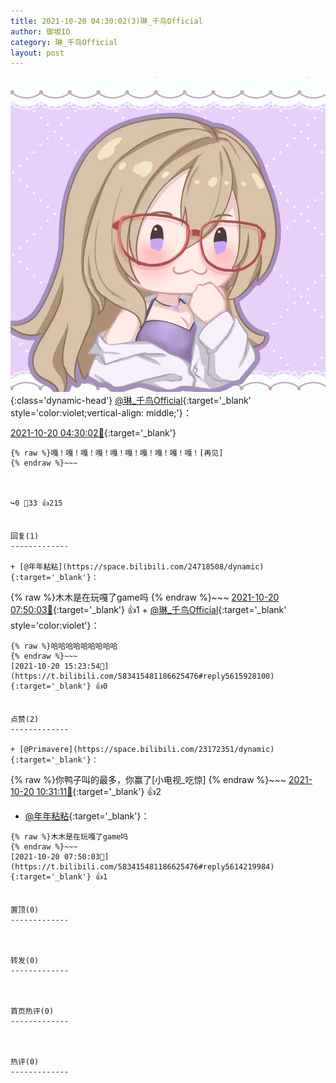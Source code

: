 ```yaml
---
title: 2021-10-20 04:30:02(3)琳_千鸟Official
author: 御坂IO
category: 琳_千鸟Official
layout: post
---
```


![img](/images/c0a88f85ebd0d056f37b114e0748e69556c8b488.jpg){:class='dynamic-head'}
[@琳_千鸟Official](https://space.bilibili.com/1620923329/dynamic){:target='_blank' style='color:violet;vertical-align: middle;'}：

[2021-10-20 04:30:02🔗](https://t.bilibili.com/583415481186625476){:target='_blank'}

~~~
{% raw %}嘎！嘎！嘎！嘎！嘎！嘎！嘎！嘎！嘎！嘎！[再见]
{% endraw %}~~~



↪️0 💬33 👍215


回复(1)
-------------

+ [@年年粘粘](https://space.bilibili.com/24718508/dynamic){:target='_blank'}：
~~~
{% raw %}木木是在玩嘎了game吗
{% endraw %}~~~
[2021-10-20 07:50:03🔗](https://t.bilibili.com/583415481186625476#reply5614219984){:target='_blank'} 👍1
    + [@琳_千鸟Official](https://space.bilibili.com/1620923329/dynamic){:target='_blank' style='color:violet'}：
~~~
{% raw %}哈哈哈哈哈哈哈哈哈
{% endraw %}~~~
[2021-10-20 15:23:54🔗](https://t.bilibili.com/583415481186625476#reply5615928100){:target='_blank'} 👍0


点赞(2)
-------------

+ [@Primavere](https://space.bilibili.com/23172351/dynamic){:target='_blank'}：
~~~
{% raw %}你鸭子叫的最多，你赢了[小电视_吃惊]
{% endraw %}~~~
[2021-10-20 10:31:11🔗](https://t.bilibili.com/583415481186625476#reply5614710149){:target='_blank'} 👍2
+ [@年年粘粘](https://space.bilibili.com/24718508/dynamic){:target='_blank'}：
~~~
{% raw %}木木是在玩嘎了game吗
{% endraw %}~~~
[2021-10-20 07:50:03🔗](https://t.bilibili.com/583415481186625476#reply5614219984){:target='_blank'} 👍1


置顶(0)
-------------



转发(0)
-------------



首页热评(0)
-------------



热评(0)
-------------



